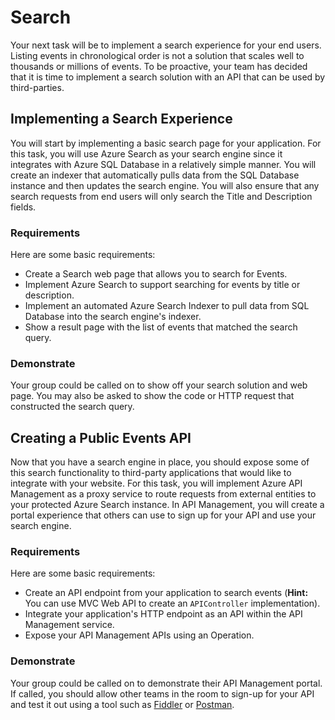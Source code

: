 # Search

Your next task will be to implement a search experience for your end users. Listing events in chronological order is not a solution that scales well to thousands or millions of events. To be proactive, your team has decided that it is time to implement a search solution with an API that can be used by third-parties.

## Implementing a Search Experience 

You will start by implementing a basic search page for your application. For this task, you will use Azure Search as your search engine since it integrates with Azure SQL Database in a relatively simple manner. You will create an indexer that automatically pulls data from the SQL Database instance and then updates the search engine. You will also ensure that any search requests from end users will only search the Title and Description fields.

### Requirements

Here are some basic requirements:

- Create a Search web page that allows you to search for Events.
- Implement Azure Search to support searching for events by title or description.
- Implement an automated Azure Search Indexer to pull data from SQL Database into the search engine's indexer.
- Show a result page with the list of events that matched the search query.

### Demonstrate

Your group could be called on to show off your search solution and web page. You may also be asked to show the code or HTTP request that constructed the search query.

## Creating a Public Events API

Now that you have a search engine in place, you should expose some of this search functionality to third-party applications that would like to integrate with your website. For this task, you will implement Azure API Management as a proxy service to route requests from external entities to your protected Azure Search instance. In API Management, you will create a portal experience that others can use to sign up for your API and use your search engine.

### Requirements

Here are some basic requirements:

- Create an API endpoint from your application to search events (**Hint:** You can use MVC Web API to create an `APIController` implementation).
- Integrate your application's HTTP endpoint as an API within the API Management service.
- Expose your API Management APIs using an Operation.

### Demonstrate

Your group could be called on to demonstrate their API Management portal. If called, you should allow other teams in the room to sign-up for your API and test it out using a tool such as [Fiddler](http://www.telerik.com/fiddler) or [Postman](https://www.getpostman.com/).
